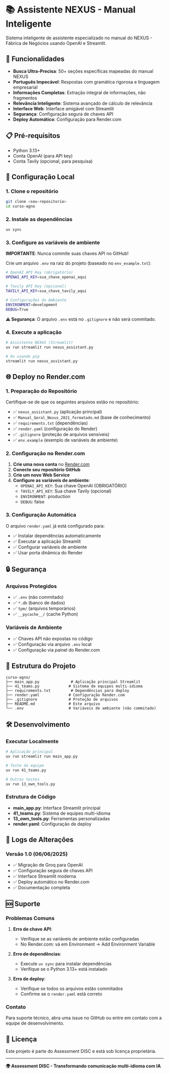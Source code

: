 # 📚 Assistente NEXUS - Manual Inteligente

Sistema inteligente de assistente especializado no manual do NEXUS - Fábrica de Negócios usando OpenAI e Streamlit.

## 🚀 Funcionalidades

- **Busca Ultra-Precisa**: 50+ seções específicas mapeadas do manual NEXUS
- **Português Impecável**: Respostas com gramática rigorosa e linguagem empresarial
- **Informações Completas**: Extração integral de informações, não fragmentos
- **Relevância Inteligente**: Sistema avançado de cálculo de relevância
- **Interface Web**: Interface amigável com Streamlit
- **Segurança**: Configuração segura de chaves API
- **Deploy Automático**: Configuração para Render.com

## 📋 Pré-requisitos

- Python 3.13+
- Conta OpenAI (para API key)
- Conta Tavily (opcional, para pesquisa)

## 🔧 Configuração Local

### 1. Clone o repositório
```bash
git clone <seu-repositorio>
cd curso-agno
```

### 2. Instale as dependências
```bash
uv sync
```

### 3. Configure as variáveis de ambiente

**IMPORTANTE**: Nunca commite suas chaves API no GitHub!

Crie um arquivo `.env` na raiz do projeto (baseado no `env_example.txt`):
```bash
# OpenAI API Key (obrigatório)
OPENAI_API_KEY=sua_chave_openai_aqui

# Tavily API Key (opcional)
TAVILY_API_KEY=sua_chave_tavily_aqui

# Configurações do Ambiente
ENVIRONMENT=development
DEBUG=True
```

**⚠️ Segurança**: O arquivo `.env` está no `.gitignore` e não será commitado.

### 4. Execute a aplicação
```bash
# Assistente NEXUS (Streamlit)
uv run streamlit run nexus_assistant.py

# Ou usando pip
streamlit run nexus_assistant.py
```

## 🌐 Deploy no Render.com

### 1. Preparação do Repositório

Certifique-se de que os seguintes arquivos estão no repositório:
- ✅ `nexus_assistant.py` (aplicação principal)
- ✅ `Manual_Geral_Nexus_2021_formatado.md` (base de conhecimento)
- ✅ `requirements.txt` (dependências)
- ✅ `render.yaml` (configuração do Render)
- ✅ `.gitignore` (proteção de arquivos sensíveis)
- ✅ `env.example` (exemplo de variáveis de ambiente)

### 2. Configuração no Render.com

1. **Crie uma nova conta** no [Render.com](https://render.com)
2. **Conecte seu repositório GitHub**
3. **Crie um novo Web Service**
4. **Configure as variáveis de ambiente**:
   - `OPENAI_API_KEY`: Sua chave OpenAI (OBRIGATÓRIO)
   - `TAVILY_API_KEY`: Sua chave Tavily (opcional)
   - `ENVIRONMENT`: production
   - `DEBUG`: false

### 3. Configuração Automática

O arquivo `render.yaml` já está configurado para:
- ✅ Instalar dependências automaticamente
- ✅ Executar a aplicação Streamlit
- ✅ Configurar variáveis de ambiente
- ✅ Usar porta dinâmica do Render

## 🔒 Segurança

### Arquivos Protegidos
- ✅ `.env` (não commitado)
- ✅ `*.db` (banco de dados)
- ✅ `tpm/` (arquivos temporários)
- ✅ `__pycache__/` (cache Python)

### Variáveis de Ambiente
- ✅ Chaves API não expostas no código
- ✅ Configuração via arquivo `.env` local
- ✅ Configuração via painel do Render.com

## 📁 Estrutura do Projeto

```
curso-agno/
├── main_app.py              # Aplicação principal Streamlit
├── 41_teams.py             # Sistema de equipes multi-idioma
├── requirements.txt         # Dependências para deploy
├── render.yaml             # Configuração Render.com
├── .gitignore              # Proteção de arquivos
├── README.md               # Este arquivo
└── .env                    # Variáveis de ambiente (não commitado)
```

## 🛠️ Desenvolvimento

### Executar Localmente
```bash
# Aplicação principal
uv run streamlit run main_app.py

# Teste da equipe
uv run 41_teams.py

# Outros testes
uv run 13_own_tools.py
```

### Estrutura de Código
- **main_app.py**: Interface Streamlit principal
- **41_teams.py**: Sistema de equipes multi-idioma
- **13_own_tools.py**: Ferramentas personalizadas
- **render.yaml**: Configuração de deploy

## 📝 Logs de Alterações

### Versão 1.0 (06/06/2025)
- ✅ Migração de Groq para OpenAI
- ✅ Configuração segura de chaves API
- ✅ Interface Streamlit moderna
- ✅ Deploy automático no Render.com
- ✅ Documentação completa

## 🆘 Suporte

### Problemas Comuns

1. **Erro de chave API**:
   - Verifique se as variáveis de ambiente estão configuradas
   - No Render.com: vá em Environment → Add Environment Variable

2. **Erro de dependências**:
   - Execute `uv sync` para instalar dependências
   - Verifique se o Python 3.13+ está instalado

3. **Erro de deploy**:
   - Verifique se todos os arquivos estão commitados
   - Confirme se o `render.yaml` está correto

### Contato
Para suporte técnico, abra uma issue no GitHub ou entre em contato com a equipe de desenvolvimento.

## 📄 Licença

Este projeto é parte do Assessment DISC e está sob licença proprietária.

---

**🌍 Assessment DISC - Transformando comunicação multi-idioma com IA**
